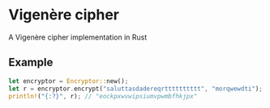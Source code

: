 # Vigenère cipher
A Vigenère cipher implementation in Rust

## Example

```rs
let encryptor = Encryptor::new();
let r = encryptor.encrypt("saluttasdadereqrtttttttttt", "morqwewdti");
println!("{:?}", r); // "eockpxwvwipsiumvpwmbfhkjpx"
```